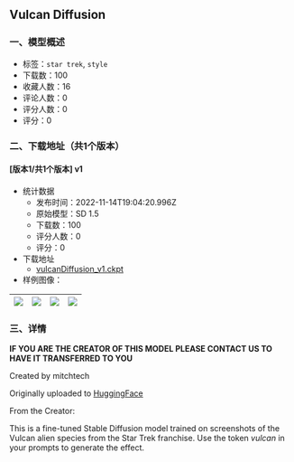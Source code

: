 ## Vulcan Diffusion
### 一、模型概述

- 标签：`star trek`, `style`
- 下载数：100
- 收藏人数：16
- 评论人数：0
- 评分人数：0
- 评分：0

### 二、下载地址（共1个版本）

#### [版本1/共1个版本] v1

- 统计数据
  - 发布时间：2022-11-14T19:04:20.996Z
  - 原始模型：SD 1.5
  - 下载数：100
  - 评分人数：0
  - 评分：0
- 下载地址
  - [vulcanDiffusion_v1.ckpt](https://civitai.com/api/download/models/98)
- 样例图像：

| <img src="https://image.civitai.com/xG1nkqKTMzGDvpLrqFT7WA/52b99dca-7969-4a9c-d5e7-97d5ae5e5b00/width=450/668.jpeg" /> | <img src="https://image.civitai.com/xG1nkqKTMzGDvpLrqFT7WA/3ab9eed5-ffea-43a2-3aae-ff7ef8f99700/width=450/671.jpeg" /> | <img src="https://image.civitai.com/xG1nkqKTMzGDvpLrqFT7WA/a22e803d-e30b-4de9-4342-f0eb125e0200/width=450/670.jpeg" /> | <img src="https://image.civitai.com/xG1nkqKTMzGDvpLrqFT7WA/568d4c0a-aed2-4c74-3e03-3082d7cedc00/width=450/669.jpeg" /> |
| ---- | ---- | ---- | ---- |


### 三、详情
<p><strong>IF YOU ARE THE CREATOR OF THIS MODEL PLEASE CONTACT US TO HAVE IT TRANSFERRED TO YOU</strong></p><p>Created by mitchtech</p><p>Originally uploaded to <a href="https://huggingface.co/mitchtech/vulcan-diffusion" rel="ugc" target="_blank">HuggingFace</a></p><p>From the Creator:</p><p>This is a fine-tuned Stable Diffusion model trained on screenshots of the Vulcan alien species from the Star Trek franchise. Use the token <em>vulcan</em> in your prompts to generate the effect.</p>